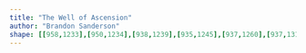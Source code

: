 ```yaml
---
title: "The Well of Ascension"
author: "Brandon Sanderson"
shape: [[958,1233],[950,1234],[938,1239],[935,1245],[937,1260],[937,1319],[935,1355],[936,1478],[934,1519],[933,1626],[935,1798],[933,2016],[932,2064],[930,2079],[930,2111],[933,2118],[941,2123],[982,2126],[1076,2126],[1089,2123],[1093,2119],[1094,2115],[1092,2003],[1094,1981],[1093,1942],[1096,1935],[1096,1768],[1100,1734],[1099,1659],[1102,1554],[1102,1377],[1105,1251],[1100,1240],[1093,1237],[1065,1236],[1057,1234],[1044,1235],[1035,1233]]
---
```

